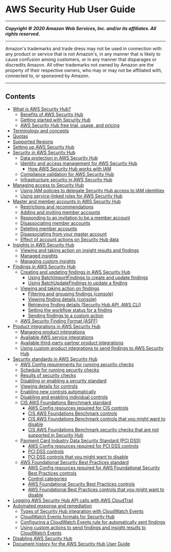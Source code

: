 # AWS Security Hub User Guide

-----
*****Copyright &copy; 2020 Amazon Web Services, Inc. and/or its affiliates. All rights reserved.*****

-----
Amazon's trademarks and trade dress may not be used in 
     connection with any product or service that is not Amazon's, 
     in any manner that is likely to cause confusion among customers, 
     or in any manner that disparages or discredits Amazon. All other 
     trademarks not owned by Amazon are the property of their respective
     owners, who may or may not be affiliated with, connected to, or 
     sponsored by Amazon.

-----
## Contents
+ [What is AWS Security Hub?](what-is-securityhub.md)
   + [Benefits of AWS Security Hub](securityhub-benefits.md)
   + [Getting started with Security Hub](securityhub-get-started.md)
   + [AWS Security Hub free trial, usage, and pricing](securityhub-free-trial.md)
+ [Terminology and concepts](securityhub-concepts.md)
+ [Quotas](securityhub_limits.md)
+ [Supported Regions](securityhub-regions.md)
+ [Setting up AWS Security Hub](securityhub-settingup.md)
+ [Security in AWS Security Hub](security.md)
   + [Data protection in AWS Security Hub](data-protection.md)
   + [Identity and access management for AWS Security Hub](security-iam.md)
      + [How AWS Security Hub works with IAM](security_iam_service-with-iam.md)
   + [Compliance validation for AWS Security Hub](SERVICENAME-compliance.md)
   + [Infrastructure security in AWS Security Hub](infrastructure-security.md)
+ [Managing access to Security Hub](securityhub-access.md)
   + [Using IAM policies to delegate Security Hub access to IAM identities](securityhub-user-access.md)
   + [Using service-linked roles for AWS Security Hub](using-service-linked-roles.md)
+ [Master and member accounts in AWS Security Hub](securityhub-accounts.md)
   + [Restrictions and recommendations](securityhub-account-restrictions-recommendations.md)
   + [Adding and inviting member accounts](securityhub-accounts-add-invite.md)
   + [Responding to an invitation to be a member account](securityhub-invitation-respond.md)
   + [Disassociating member accounts](securityhub-disassociate-members.md)
   + [Deleting member accounts](securityhub-delete-member-accounts.md)
   + [Disassociating from your master account](securityhub-disassociate-from-master.md)
   + [Effect of account actions on Security Hub data](securityhub-data-retention.md)
+ [Insights in AWS Security Hub](securityhub-insights.md)
   + [Viewing and taking action on insight results and findings](securityhub-insights-view-take-action.md)
   + [Managed insights](securityhub-managed-insights.md)
   + [Managing custom insights](securityhub-custom-insights.md)
+ [Findings in AWS Security Hub](securityhub-findings.md)
   + [Creating and updating findings in AWS Security Hub](securityhub-findings-update-types.md)
      + [Using BatchImportFindings to create and update findings](finding-update-batchimportfindings.md)
      + [Using BatchUpdateFindings to update a finding](finding-update-batchupdatefindings.md)
   + [Viewing and taking action on findings](securityhub-managing-findings.md)
      + [Filtering and grouping findings (console)](findings-filtering-grouping.md)
      + [Viewing finding details (console)](finding-view-details.md)
      + [Retrieving finding details (Security Hub API, AWS CLI)](finding-retrieve-api-cli.md)
      + [Setting the workflow status for a finding](finding-workflow-status.md)
      + [Sending findings to a custom action](finding-send-to-custom-action.md)
   + [AWS Security Finding Format (ASFF)](securityhub-findings-format.md)
+ [Product integrations in AWS Security Hub](securityhub-findings-providers.md)
   + [Managing product integrations](securityhub-integrations-managing.md)
   + [Available AWS service integrations](securityhub-internal-providers.md)
   + [Available third-party partner product integrations](securityhub-partner-providers.md)
   + [Using custom product integrations to send findings to AWS Security Hub](securityhub-custom-providers.md)
+ [Security standards in AWS Security Hub](securityhub-standards.md)
   + [AWS Config requirements for running security checks](securityhub-standards-awsconfigrules.md)
   + [Schedule for running security checks](securityhub-standards-schedule.md)
   + [Results of security checks](securityhub-standards-results.md)
   + [Disabling or enabling a security standard](securityhub-standards-enable-disable.md)
   + [Viewing details for controls](securityhub-standards-view-controls.md)
   + [Enabling new controls automatically](controls-auto-enable.md)
   + [Disabling and enabling individual controls](securityhub-standards-enable-disable-controls.md)
   + [CIS AWS Foundations Benchmark standard](securityhub-standards-cis.md)
      + [AWS Config resources required for CIS controls](securityhub-standards-cis-config-resources.md)
      + [CIS AWS Foundations Benchmark controls](securityhub-cis-controls.md)
      + [CIS AWS Foundations Benchmark controls that you might want to disable](securityhub-standards-cis-to-disable.md)
      + [CIS AWS Foundations Benchmark security checks that are not supported in Security Hub](securityhub-standards-cis-checks-not-supported.md)
   + [Payment Card Industry Data Security Standard (PCI DSS)](securityhub-standards-pcidss.md)
      + [AWS Config resources required for PCI DSS controls](securityhub-standards-pci-config-resources.md)
      + [PCI DSS controls](securityhub-pci-controls.md)
      + [PCI DSS controls that you might want to disable](securityhub-standards-pcidss-to-disable.md)
   + [AWS Foundational Security Best Practices standard](securityhub-standards-fsbp.md)
      + [AWS Config resources required for AWS Foundational Security Best Practices controls](standards-fsbp-config-resources.md)
      + [Control categories](control-categories.md)
      + [AWS Foundational Security Best Practices controls](securityhub-standards-fsbp-controls.md)
      + [AWS Foundational Best Practices controls that you might want to disable](securityhub-standards-fsbp-to-disable.md)
+ [Logging AWS Security Hub API calls with AWS CloudTrail](securityhub-ct.md)
+ [Automated response and remediation](securityhub-cloudwatch-events.md)
   + [Types of Security Hub integration with CloudWatch Events](securityhub-cwe-integration-types.md)
   + [CloudWatch Events formats for Security Hub](securityhub-cwe-event-formats.md)
   + [Configuring a CloudWatch Events rule for automatically sent findings](securityhub-cwe-all-findings.md)
   + [Using custom actions to send findings and insight results to CloudWatch Events](securityhub-cwe-custom-actions.md)
+ [Disabling AWS Security Hub](securityhub-disable.md)
+ [Document history for the AWS Security Hub User Guide](doc-history.md)